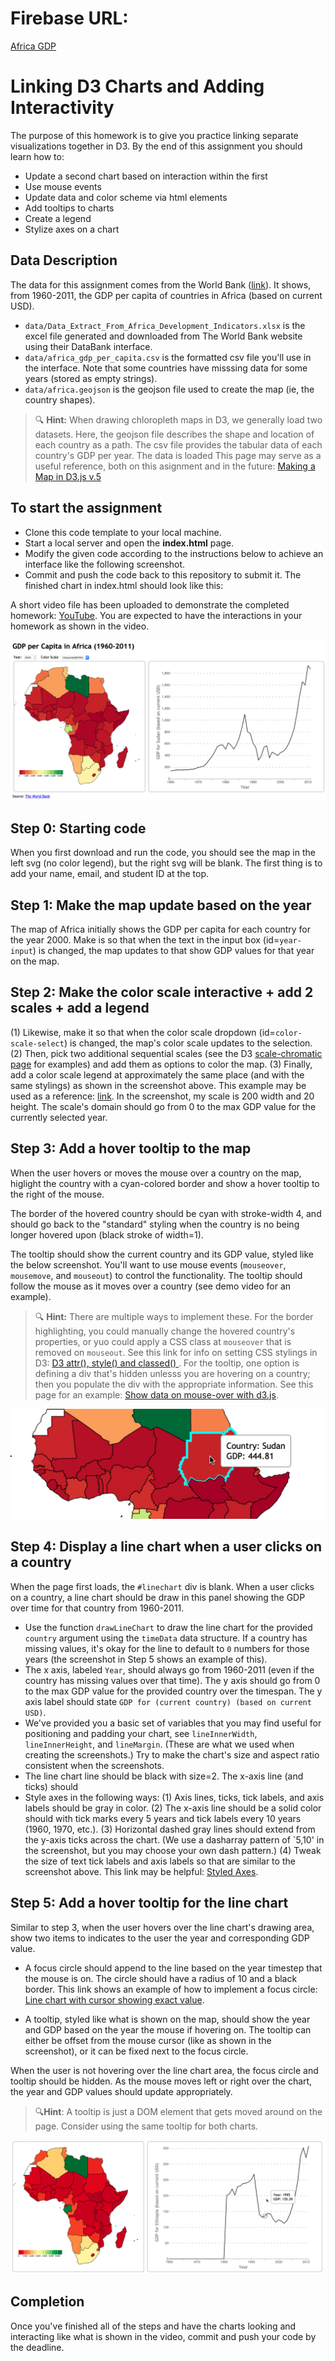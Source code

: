 # Firebase URL:
[Africa GDP](https://africa-gdp.web.app/)

# Linking D3 Charts and Adding Interactivity

The purpose of this homework is to give you practice linking separate visualizations together in D3. By the end of this assignment you should learn how to:

* Update a second chart based on interaction within the first
* Use mouse events
* Update data and color scheme via html elements
* Add tooltips to charts
* Create a legend
* Stylize axes on a chart

## Data Description

The data for this assignment comes from the World Bank ([link](https://databank.worldbank.org/source/africa-development-indicators)). It shows, from 1960-2011, the GDP per capita of countries in Africa (based on current USD). 

* `data/Data_Extract_From_Africa_Development_Indicators.xlsx` is the excel file generated and downloaded from The World Bank website using their DataBank interface.
* `data/africa_gdp_per_capita.csv` is the formatted csv file you'll use in the interface. Note that some countries have misssing data for some years (stored as empty strings).
* `data/africa.geojson` is the geojson file used to create the map (ie, the country shapes).

> 🔍 **Hint:** When drawing chloropleth maps in D3, we generally load two datasets. Here, the geojson file describes the shape and location of each country as a path. The csv file provides the tabular data of each country's GDP per year. The data is loaded This page may serve as a useful reference, both on this asignment and in the future: [Making a Map in D3.js v.5](https://datawanderings.com/2018/10/28/making-a-map-in-d3-js-v-5/)

## To start the assignment

* Clone this code template to your local machine.
* Start a local server and open the **index.html** page.
* Modify the given code according to the instructions below to achieve an interface like the following screenshot.
* Commit and push the code back to this repository to submit it. The finished chart in index.html should look like this:

A short video file has been uploaded to demonstrate the completed homework: [YouTube](https://youtu.be/KyZbS5fPjFk). You are expected to have the interactions in your homework as shown in the video.

![Completed D3 Linking](images/01.png)

## Step 0: Starting code

When you first download and run the code, you should see the map in the left svg (no color legend), but the right svg will be blank. The first thing is to add your name, email, and student ID at the top.

## Step 1: Make the map update based on the year

The map of Africa initially shows the GDP per capita for each country for the year 2000. Make is so that when the text in the input box (id=`year-input`) is changed, the map updates to that show GDP values for that year on the map.

## Step 2: Make the color scale interactive + add 2 scales + add a legend

(1) Likewise, make it so that when the color scale dropdown (id=`color-scale-select`) is changed, the map's color scale updates to the selection. (2) Then, pick two additional sequential scales (see the D3 [scale-chromatic page](https://github.com/d3/d3-scale-chromatic) for examples) and add them as options to color the map. (3) Finally, add a color scale legend at approximately the same place (and with the same stylings) as shown in the screenshot above. This example may be used as a reference: [link](https://observablehq.com/@tmcw/d3-scalesequential-continuous-color-legend-example). In the screenshot, my scale is 200 width and 20 height. The scale's domain should go from 0 to the max GDP value for the currently selected year.

## Step 3: Add a hover tooltip to the map

When the user hovers or moves the mouse over a country on the map, higlight the country with a cyan-colored border and show a hover tooltip to the right of the mouse.

The border of the hovered country should be cyan with stroke-width 4, and should go back to the "standard" styling when the country is no being longer hovered upon (black stroke of width=1). 

The tooltip should show the current country and its GDP value, styled like the below screenshot. You'll want to use mouse events (`mouseover`, `mousemove`, and `mouseout`) to control the functionality. The tooltip should follow the mouse as it moves over a country (see demo video for an example).

> 🔍 **Hint:** There are multiple ways to implement these. For the border highlighting, you could manually change the hovered country's properties, or yuo could apply a CSS class at `mouseover` that is removed on `mouseout`. See this link for info on setting CSS stylings in D3: [D3 attr(), style() and classed()
](https://www.carlosrendon.me/unfinished_d3_book/d3_attr.html).  For the tooltip, one option is defining a div that's hidden unlesss you are hovering on a country; then you populate the div with the appropriate information. See this page for an example: [Show data on mouse-over with d3.js](https://medium.com/@kj_schmidt/show-data-on-mouse-over-with-d3-js-3bf598ff8fc2).

![Map Hover](images/02.png)

## Step 4: Display a line chart when a user clicks on a country

When the page first loads, the `#linechart` div is blank. When a user clicks on a country, a line chart should be draw in this panel showing the GDP over time for that country from 1960-2011.

* Use the function `drawLineChart` to draw the line chart for the provided `country` argument using the `timeData` data structure. If a country has missing values, it's okay for the line to default to `0` numbers for those years (the screenshot in Step 5 shows an example of this).
* The x axis, labeled `Year`, should always go from 1960-2011 (even if the country has missing values over that time). The y axis should go from 0 to the max GDP value for the provided country over the timespan. The y axis label should state `GDP for (current country) (based on current USD)`.
* We've provided you a basic set of variables that you may find useful for positioning and padding your chart, see `lineInnerWidth`, `lineInnerHeight`, and `lineMargin`. (These are what we used when creating the screenshots.) Try to make the chart's size and aspect ratio consistent when the screenshots.
* The line chart line should be black with size=2. The x-axis line (and ticks) should 
* Style axes in the following ways: (1) Axis lines, ticks, tick labels, and axis labels should be gray in color. (2) The x-axis line should be a solid color should with tick marks every 5 years and tick labels every 10 years (1960, 1970, etc.). (3) Horizontal dashed gray lines should extend from the y-axis ticks across the chart. (We use a dasharray pattern of `5,10' in the screenshot, but you may choose your own dash pattern.) (4) Tweak the size of text tick labels and axis labels so that are similar to the screenshot above. This link may be helpful: [Styled Axes](https://observablehq.com/@d3/styled-axes).

## Step 5: Add a hover tooltip for the line chart

Similar to step 3, when the user hovers over the line chart's drawing area, show two items to indicates to the user the year and corresponding GDP value.

* A focus circle should append to the line based on the year timestep that the mouse is on. The circle should have a radius of 10 and a black border. This link shows an example of how to implement a focus circle: [Line chart with cursor showing exact value](https://www.d3-graph-gallery.com/graph/line_cursor.html).

* A tooltip, styled like what is shown on the map, should show the year and GDP based on the year the mouse if hovering on. The tooltip can either be offset from the mouse cursor (like as shown in the screenshot), or it can be fixed next to the focus circle.

When the user is not hovering over the line chart area, the focus circle and tooltip should be hidden. As the mouse moves left or right over the chart, the year and GDP values should update appropriately. 

> 🔍**Hint**: A tooltip is just a DOM element that gets moved around on the page. Consider using the same tooltip for both charts.

![Map Hover](images/03.png)

## Completion

Once you've finished all of the steps and have the charts looking and interacting like what is shown in the video, commit and push your code by the deadline. 




